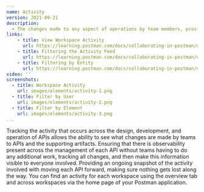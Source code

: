 ```yaml
---
name: Activity
version: 2021-09-21
description: 
  - The changes made to any aspect of operations by team members, providing observability into when APIs, mock servers, documentation, testing, monitors, and other critical elements of API operations are changed, configured-- helping give a log of everything that happens at the operational level.
links:
    - title: View Workspace Activity
      url: https://learning.postman.com/docs/collaborating-in-postman/using-workspaces/changelog-and-restoring-collections/#viewing-workspace-activity
    - title: Filtering the Activity Feed
      url: https://learning.postman.com/docs/collaborating-in-postman/using-workspaces/changelog-and-restoring-collections/#filtering-the-activity-feed
    - title: Filtering by Entity
      url: https://learning.postman.com/docs/collaborating-in-postman/using-workspaces/changelog-and-restoring-collections/#filtering-by-entity         
video: ''
screenshots:
  - title: Workspace Activity
    url: images/elements/activity-1.png      
  - title: Filter by User
    url: images/elements/activity-2.png   
  - title: Filter by Element
    url: images/elements/activity-3.png     
...
```

Tracking the activity that occurs across the design, development, and operation of APIs allows the ability to see what changes are made by teams to APIs and the supporting artifacts. Ensuring that there is observability present across the management of each API without teams having to do any additional work, tracking all changes, and then make this information visible to everyone involved. Providing an ongoing snapshot of the activity involved with moving each API forward, making sure nothing gets lost along the way. You can find an activity for each workspace using the overview tab and across workspaces via the home page of your Postman application.

